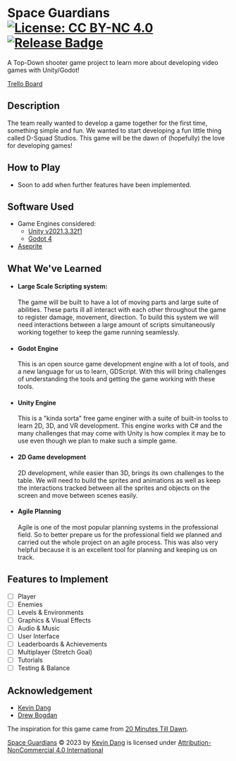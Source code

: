 # Space Guardians [![License: CC BY-NC 4.0](https://img.shields.io/badge/License-CC_BY--NC_4.0-blue.svg)](https://creativecommons.org/licenses/by-nc/4.0/) [![Release Badge](https://img.shields.io/github/v/release/kevinthedang/Space-Guardians?logo=github)](https://github.com/kevinthedang/Space-Guardians/releases/latest)
A Top-Down shooter game project to learn more about developing video games with Unity/Godot!

[Trello Board](https://trello.com/b/2xzfJTfC/space-game-project)

## Description
The team really wanted to develop a game together for the first time, something simple and fun. We wanted to start developing a fun little thing called D-Squad Studios. This game will be the dawn of (hopefully) the love for developing games!

## How to Play
* Soon to add when further features have been implemented.

## Software Used
* Game Engines considered:
    * [Unity v2021.3.32f1](https://unity.com/releases/editor/whats-new/2021.3.32)
    * [Godot 4](https://godotengine.org/download/)
* [Aseprite](https://www.aseprite.org/)

## What We've Learned
*  #### Large Scale Scripting system:  
      The game will be built to have a lot of moving parts and large suite of abilities. These parts ill all interact with each other throughout the game to register damage, movement, direction. To   build this system we will need interactions between a large amount of scripts simultaneously working together to keep the game running seamlessly. 
*  #### Godot Engine  
      This is an open source game development engine with a lot of tools, and a new language for us to learn, GDScript. With this will bring challenges of understanding the tools and getting the game working with these tools.
*  #### Unity Engine
      This is a "kinda sorta" free game enginer with a suite of built-in toolss to learn 2D, 3D, and VR development. This engine works with C# and the many challenges that may come with Unity is how complex it may be to use even though we plan to make such a simple game.
*  #### 2D Game development  
      2D development, while easier than 3D, brings its own challenges to the table. We will need to build the sprites and animations as well as keep the interactions tracked between all the sprites and objects on the screen and move between scenes easily. 
*  #### Agile Planning  
      Agile is one of the most popular planning systems in the professional field. So to better prepare us for the professional field we planned and carried out the whole project on an agile process. This was also very helpful because it is an excellent tool for planning and keeping us on track.


## Features to Implement
- [ ] Player
- [ ] Enemies
- [ ] Levels & Environments
- [ ] Graphics & Visual Effects
- [ ] Audio & Music
- [ ] User Interface
- [ ] Leaderboards & Achievements
- [ ] Multiplayer (Stretch Goal)
- [ ] Tutorials
- [ ] Testing & Balance

## Acknowledgement
* [Kevin Dang](https://github.com/kevinthedang)
* [Drew Bogdan](https://github.com/DrewBogdan)

The inspiration for this game came from [20 Minutes Till Dawn](https://store.steampowered.com/app/1966900/20_Minutes_Till_Dawn/).

[Space Guardians](https://github.com/kevinthedang/Space-Guardians/) © 2023 by [Kevin Dang](https://github.com/kevinthedang) is licensed under [Attribution-NonCommercial 4.0 International](https://creativecommons.org/licenses/by-nc/4.0/) 